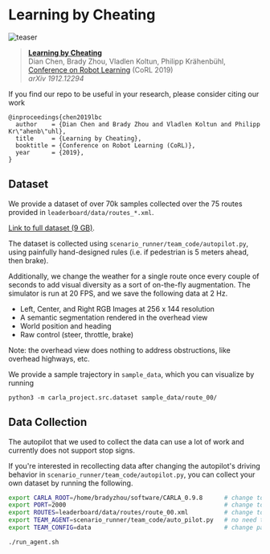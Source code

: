 # Learning by Cheating

![teaser](https://github.com/dianchen96/LearningByCheating/blob/release-0.9.6/figs/fig1.png "Pipeline")
> [**Learning by Cheating**](https://arxiv.org/abs/1912.12294)    
> Dian Chen, Brady Zhou, Vladlen Koltun, Philipp Kr&auml;henb&uuml;hl,        
> [Conference on Robot Learning](https://www.robot-learning.org) (CoRL 2019)      
> _arXiv 1912.12294_

If you find our repo to be useful in your research, please consider citing our work
```
@inproceedings{chen2019lbc
  author    = {Dian Chen and Brady Zhou and Vladlen Koltun and Philipp Kr\"ahenb\"uhl},
  title     = {Learning by Cheating},
  booktitle = {Conference on Robot Learning (CoRL)},
  year      = {2019},
}
```

## Dataset

We provide a dataset of over 70k samples collected over the 75 routes provided in `leaderboard/data/routes_*.xml`.

[Link to full dataset (9 GB)](https://drive.google.com/file/d/1dwt9_EvXB1a6ihlMVMyYx0Bw0mN27SLy/view?usp=sharing).

The dataset is collected using `scenario_runner/team_code/autopilot.py`, using painfully hand-designed rules (i.e. if pedestrian is 5 meters ahead, then brake).

Additionally, we change the weather for a single route once every couple of seconds to add visual diversity as a sort of on-the-fly augmentation.
The simulator is run at 20 FPS, and we save the following data at 2 Hz.

* Left, Center, and Right RGB Images at 256 x 144 resolution
* A semantic segmentation rendered in the overhead view
* World position and heading
* Raw control (steer, throttle, brake)

Note: the overhead view does nothing to address obstructions, like overhead highways, etc.

We provide a sample trajectory in `sample_data`, which you can visualize by running

```
python3 -m carla_project.src.dataset sample_data/route_00/
```

## Data Collection

The autopilot that we used to collect the data can use a lot of work and currently does not support stop signs.

If you're interested in recollecting data after changing the autopilot's driving behavior in `scenario_runner/team_code/autopilot.py`, you can collect your own dataset by running the following.

```bash
export CARLA_ROOT=/home/bradyzhou/software/CARLA_0.9.8      # change to where you installed CARLA
export PORT=2000                                            # change to port that CARLA is running on
export ROUTES=leaderboard/data/routes/route_00.xml          # change to desired route
export TEAM_AGENT=scenario_runner/team_code/auto_pilot.py   # no need to change
export TEAM_CONFIG=data                                     # change path to save data

./run_agent.sh
```
